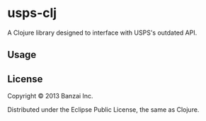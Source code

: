 # usps-clj

A Clojure library designed to interface with USPS's outdated API.

## Usage



## License

Copyright © 2013 Banzai Inc.

Distributed under the Eclipse Public License, the same as Clojure.
